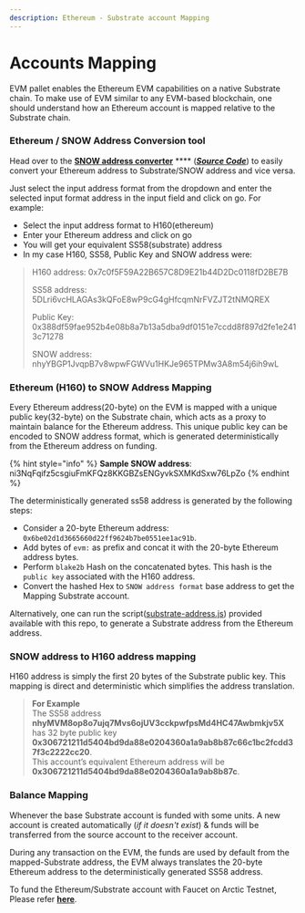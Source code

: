 ```yaml
---
description: Ethereum - Substrate account Mapping
---
```


# Accounts Mapping

EVM pallet enables the Ethereum EVM capabilities on a native Substrate chain. To make use of EVM similar to any EVM-based blockchain, one should understand how an Ethereum account is mapped relative to the Substrate chain.

### Ethereum / SNOW Address Conversion tool

Head over to the [**SNOW address converter**](https://snow-address-converter.netlify.app/) **** ([_**Source Code**_](https://github.com/sharma66mahesh/ss58-h160-converter-react)) to easily convert your Ethereum address to Substrate/SNOW address and vice versa.

Just select the input address format from the dropdown and enter the selected input format address in the input field and click on go. For example:

* Select the input address format to H160(ethereum)
* Enter your Ethereum address and click on go
* You will get your equivalent SS58(substrate) address
* In my case H160, SS58, Public Key and SNOW address were:

> H160 address: 0x7c0f5F59A22B657C8D9E21b44D2Dc0118fD2BE7B
>
> SS58 address: 5DLri6vcHLAGAs3kQFoE8wP9cG4gHfcqmNrFVZJT2tNMQREX
>
> Public Key: 0x388df59fae952b4e08b8a7b13a5dba9df0151e7ccdd8f897d2fe1e2413c71278
>
> SNOW address: nhyYBGP1JvqpB7v8wpwFGWVu1HKJe965TPMw3A8m54j6ih9wL

### Ethereum (H160) to SNOW Address Mapping

Every Ethereum address(20-byte) on the EVM is mapped with a unique public key(32-byte) on the Substrate chain, which acts as a proxy to maintain balance for the Ethereum address. This unique public key can be encoded to SNOW address format, which is generated deterministically from the Ethereum address on funding.

{% hint style="info" %}
**Sample SNOW address**: ni3NqFqifz5csgiuFmKFQz8KKGBZsENGyvkSXMKdSxw76LpZo
{% endhint %}

The deterministically generated ss58 address is generated by the following steps:

* Consider a 20-byte Ethereum address: `0x6be02d1d3665660d22ff9624b7be0551ee1ac91b`.
* Add bytes of `evm:` as prefix and concat it with the 20-byte Ethereum address bytes.
* Perform `blake2b` Hash on the concatenated bytes. This hash is the `public key` associated with the H160 address.
* Convert the hashed Hex to `SNOW address format` base address to get the Mapping Substrate account.

Alternatively, one can run the script([substrate-address.js](https://github.com/web3labs/ice-network/blob/main/utils/substrate-address.js)) provided available with this repo, to generate a Substrate address from the Ethereum address.

### **SNOW address to H160 address mapping**

H160 address is simply the first 20 bytes of the Substrate public key. This mapping is direct and deterministic which simplifies the address translation.

> **For Example**\
> The SS58 address **nhyMVM8op8o7ujq7Mvs6ojUV3cckpwfpsMd4HC47Awbmkjv5X** has 32 byte public key **0x306721211d5404bd9da88e0204360a1a9ab8b87c66c1bc2fcdd37f3c2222cc20**.\
> This account’s equivalent Ethereum address will be **0x306721211d5404bd9da88e0204360a1a9ab8b87c**.

### Balance Mapping

Whenever the base Substrate account is funded with some units. A new account is created automatically (_if it doesn't exist_) & funds will be transferred from the source account to the receiver account.

During any transaction on the EVM, the funds are used by default from the mapped-Substrate address, the EVM always translates the 20-byte Ethereum address to the deterministically generated SS58 address.

To fund the Ethereum/Substrate account with Faucet on Arctic Testnet, Please refer [**here**](../build/faucet/#funding-substrate-account-with-icz-testnet).&#x20;
